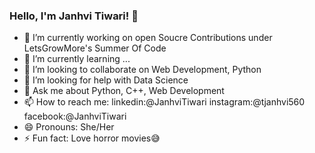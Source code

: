 ### Hello, I'm Janhvi Tiwari! 👋



- 🔭 I’m currently working on open Soucre Contributions under LetsGrowMore's Summer Of Code
- 🌱 I’m currently learning ...
- 👯 I’m looking to collaborate on Web Development, Python
- 🤔 I’m looking for help with Data Science
- 💬 Ask me about Python, C++, Web Development
- 📫 How to reach me: linkedin:@JanhviTiwari instagram:@tjanhvi560 facebook:@JanhviTiwari
- 😄 Pronouns: She/Her
- ⚡ Fun fact: Love horror movies😅


